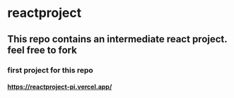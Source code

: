 # reactproject
## This repo contains an intermediate react project. feel free to fork

### first project for this repo
#### https://reactproject-pi.vercel.app/
